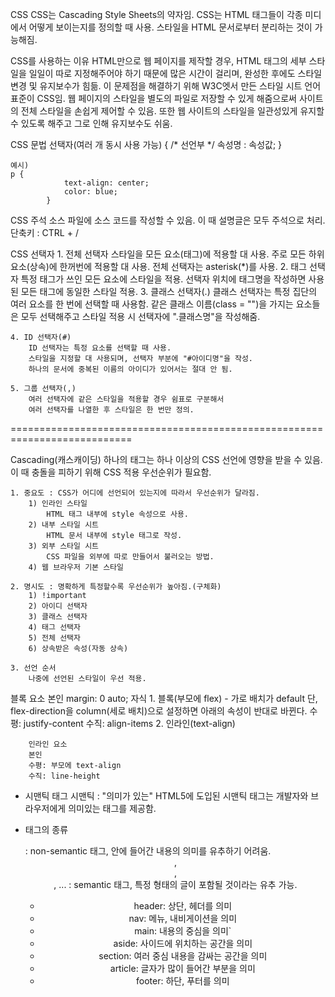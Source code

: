 CSS
	CSS는 Cascading Style Sheets의 약자임.
	CSS는 HTML 태그들이 각종 미디에서 어떻게 보이는지를 정의할 때 사용.
	스타일을 HTML 문서로부터 분리하는 것이 가능해짐.

CSS를 사용하는 이유
	HTML만으로 웹 페이지를 제작할 경우, HTML 태그의 세부 스타일을 일일이 따로 
	지정해주어야 하기 때문에 많은 시간이 걸리며, 완성한 후에도 스타일 변경 및 유지보수가 힘듦.
	이 문제점을 해결하기 위해 W3C엣서 만든 스타일 시트 언어 표준이 CSS임.
	웹 페이지의 스타일을 별도의 파일로 저장할 수 있게 해줌으로써 사이트의 전체 스타일을
	손쉽게 제어할 수 있음. 또한 웹 사이트의 스타일을 일관성있게 유지할 수 있도록 해주고
	그로 인해 유지보수도 쉬움.

CSS 문법
	선택자(여러 개 동시 사용 가능) {
			/* 선언부 */
			속성명 : 속성값;
	}

	예시)
	p {
                text-align: center;
                color: blue;
            }


CSS 주석
	소스 파일에 소스 코드를 작성할 수 있음.
	이 때 설명글은 모두 주석으로 처리.
	단축키 : CTRL + /

CSS 선택자
	1. 전체 선택자
		스타일을 모든 요소(태그)에 적용할 대 사용.
		주로 모든 하위 요소(상속)에 한꺼번에 적용할 대 사용.
		전체 선택자는 asterisk(*)를 사용.
	2. 태그 선택자
		특정 태그가 쓰인 모든 요소에 스타일을 적용.
		선택자 위치에 태그명을 작성하면 사용된 모든 태그에 동일한 스타일 적용.
	3. 클래스 선택자(.)
		클래스 선택자는 특정 집단의 여러 요소를 한 번에 선택할 때 사용함.
		같은 클래스 이름(class = "")을 가지는 요소들은 모두 선택해주고
		스타일 적용 시 선택자에 ".클래스명"을 작성해줌.

	4. ID 선택자(#)
		ID 선택자는 특정 요소를 선택할 때 사용.
		스타일을 지정할 대 사용되며, 선택자 부분에 "#아이디명"을 작성.
		하나의 문서에 중복된 이름의 아이디가 있어서는 절대 안 됨.

	5. 그룹 선택자(,)
		여러 선택자에 같은 스타일을 적용할 경우 쉼표로 구분해서
		여러 선택자를 나열한 후 스타일은 한 번만 정의.
	

===========================================================================

Cascading(캐스캐이딩)
	하나의 태그는 하나 이상의 CSS 선언에 영향을 받을 수 있음.
	이 때 충돌을 피하기 위해 CSS 적용 우선순위가 필요함.
	
	1. 중요도 : CSS가 어디에 선언되어 있는지에 따라서 우선순위가 달라짐.
		1) 인라인 스타일
			HTML 태그 내부에 style 속성으로 사용.
		2) 내부 스타일 시트
			HTML 문서 내부에 style 태그로 작성.
		3) 외부 스타일 시트
			CSS 파일을 외부에 따로 만들어서 불러오는 방법.
		4) 웹 브라우저 기본 스타일

	2. 명시도 : 명확하게 특정할수록 우선순위가 높아짐.(구체화)
		1) !important
		2) 아이디 선택자
		3) 클래스 선택자
		4) 태그 선택자
		5) 전체 선택자
		6) 상속받은 속성(자동 상속)

	3. 선언 순서
		나중에 선언된 스타일이 우선 적용.

블록 요소
	본인
	margin: 0 auto;
	자식
		1. 블록(부모에 flex) - 가로 배치가 default
		단, flex-direction을 column(세로 배치)으로 설정하면
		아래의 속성이 반대로 바뀐다.
		수평: justify-content
		수직: align-items
		2. 인라인(text-align)

		인라인 요소
		본인
		수평: 부모에 text-align
		수직: line-height

- 시맨틱 태그
	시맨틱 : "의미가 있는"
	HTML5에 도입된 시맨틱 태그는 개발자와 브라우저에게 의미있는 태그를 제공함.

* 태그의 종류
	<div> : non-semantic 태그, 안에 들어간 내용의 의미를 유추하기 어려움.
	<header>, <footer>, <main>, ... : semantic 태그, 특정 형태의 글이 포함될 것이라는 유추 가능.

	- header: 상단, 헤더를 의미
	- nav: 메뉴, 내비게이션을 의미
	- main: 내용의 중심을 의미`
 	- aside: 사이드에 위치하는 공간을 의미
	- section: 여러 중심 내용을 감싸는 공간을 의미
	- article: 글자가 많이 들어간 부분을 의미
	- footer: 하단, 푸터를 의미
	
